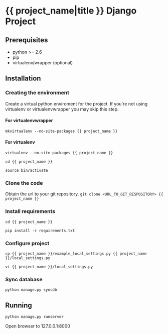 # {{ project_name|title }} Django Project #
## Prerequisites ##

- python >= 2.6
- pip
- virtualenv/wrapper (optional)

## Installation ##
### Creating the environment ###
Create a virtual python enviroment for the project.
If you're not using virtualenv or virtualenvwrapper you may skip this step.

#### For virtualenvwrapper ####
```mkvirtualenv --no-site-packages {{ project_name }}```

#### For virtualenv ####
```virtualenv --no-site-packages {{ project_name }}```

```cd {{ project_name }}```

```source bin/activate```

### Clone the code ###
Obtain the url to your git repository.
```git clone <URL_TO_GIT_RESPOSITORY> {{ project_name }}```

### Install requirements ###
```cd {{ project_name }}```

```pip install -r requirements.txt```

### Configure project ###
```cp {{ project_name }}/example_local_settings.py {{ project_name }}/local_settings.py```

```vi {{ project_name }}/local_settings.py```

### Sync database ###
```python manage.py syncdb```

## Running ##
```python manage.py runserver```

Open browser to 127.0.0.1:8000
